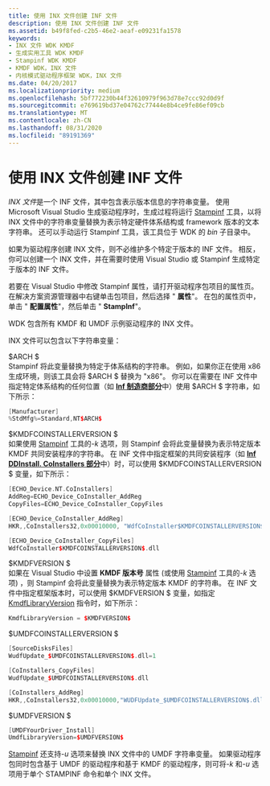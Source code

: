```yaml
---
title: 使用 INX 文件创建 INF 文件
description: 使用 INX 文件创建 INF 文件
ms.assetid: b49f8fed-c2b5-46e2-aeaf-e09231fa1578
keywords:
- INX 文件 WDK KMDF
- 生成实用工具 WDK KMDF
- Stampinf WDK KMDF
- KMDF WDK，INX 文件
- 内核模式驱动程序框架 WDK，INX 文件
ms.date: 04/20/2017
ms.localizationpriority: medium
ms.openlocfilehash: 5bf772230b44f32610979f963d78e7ccc92d0d9f
ms.sourcegitcommit: e769619bd37e04762c77444e8b4ce9fe86ef09cb
ms.translationtype: MT
ms.contentlocale: zh-CN
ms.lasthandoff: 08/31/2020
ms.locfileid: "89191369"
---
```

# <a name="using-inx-files-to-create-inf-files"></a>使用 INX 文件创建 INF 文件


*INX 文件*是一个 INF 文件，其中包含表示版本信息的字符串变量。 使用 Microsoft Visual Studio 生成驱动程序时，生成过程将运行 [Stampinf](../devtest/stampinf.md) 工具，以将 INX 文件中的字符串变量替换为表示特定硬件体系结构或 framework 版本的文本字符串。 还可以手动运行 Stampinf 工具，该工具位于 WDK 的 *bin* 子目录中。

如果为驱动程序创建 INX 文件，则不必维护多个特定于版本的 INF 文件。 相反，你可以创建一个 INX 文件，并在需要时使用 Visual Studio 或 Stampinf 生成特定于版本的 INF 文件。

若要在 Visual Studio 中修改 Stampinf 属性，请打开驱动程序包项目的属性页。 在解决方案资源管理器中右键单击包项目，然后选择 " **属性**"。 在包的属性页中，单击 " **配置属性**"，然后单击 " **StampInf**"。

WDK 包含所有 KMDF 和 UMDF 示例驱动程序的 INX 文件。

INX 文件可以包含以下字符串变量：

<a href="" id="-arch-"></a>$ARCH $  
Stampinf 将此变量替换为特定于体系结构的字符串。 例如，如果你正在使用 x86 生成环境，则该工具会将 $ARCH $ 替换为 "x86"。 你可以在需要在 INF 文件中指定特定体系结构的任何位置（如 [**Inf 制造商部分**](../install/inf-manufacturer-section.md)中）使用 $ARCH $ 字符串，如下所示：

```cpp
[Manufacturer]
%StdMfg%=Standard,NT$ARCH$
```

<a href="" id="-kmdfcoinstallerversion-"></a>$KMDFCOINSTALLERVERSION $  
如果使用 [Stampinf](../devtest/stampinf.md) 工具的-*k* 选项，则 Stampinf 会将此变量替换为表示特定版本 KMDF 共同安装程序的字符串。 在 INF 文件中指定框架的共同安装程序（如 [**Inf DDInstall. CoInstallers 部分**](../install/inf-ddinstall-coinstallers-section.md)中）时，可以使用 $KMDFCOINSTALLERVERSION $ 变量，如下所示：

```cpp
[ECHO_Device.NT.CoInstallers]
AddReg=ECHO_Device_CoInstaller_AddReg
CopyFiles=ECHO_Device_CoInstaller_CopyFiles

[ECHO_Device_CoInstaller_AddReg]
HKR,,CoInstallers32,0x00010000, "WdfCoInstaller$KMDFCOINSTALLERVERSION$.dll,WdfCoInstaller"

[ECHO_Device_CoInstaller_CopyFiles]
WdfCoInstaller$KMDFCOINSTALLERVERSION$.dll
```

<a href="" id="-kmdfversion-"></a>$KMDFVERSION $  
如果在 Visual Studio 中设置 **KMDF 版本号** 属性 (或使用 [Stampinf](../devtest/stampinf.md) 工具的-*k* 选项) ，则 Stampinf 会将此变量替换为表示特定版本 KMDF 的字符串。 在 INF 文件中指定框架版本时，可以使用 $KMDFVERSION $ 变量，如指定 [KmdfLibraryVersion](installing-the-framework-s-co-installer.md) 指令时，如下所示：

```cpp
KmdfLibraryVersion = $KMDFVERSION$
```

<a href="" id="-umdfcoinstallerversion-"></a>$UMDFCOINSTALLERVERSION $  
```cpp
[SourceDisksFiles]
WudfUpdate_$UMDFCOINSTALLERVERSION$.dll=1

[CoInstallers_CopyFiles]
WudfUpdate_$UMDFCOINSTALLERVERSION$.dll

[CoInstallers_AddReg]
HKR,,CoInstallers32,0x00010000,"WUDFUpdate_$UMDFCOINSTALLERVERSION$.dll"
```

<a href="" id="-umdfversion-"></a>$UMDFVERSION $  
```cpp
[UMDFYourDriver_Install]
UmdfLibraryVersion=$UMDFVERSION$
```

[Stampinf](../devtest/stampinf.md) 还支持-*u* 选项来替换 INX 文件中的 UMDF 字符串变量。 如果驱动程序包同时包含基于 UMDF 的驱动程序和基于 KMDF 的驱动程序，则可将-*k* 和-*u* 选项用于单个 STAMPINF 命令和单个 INX 文件。

 

